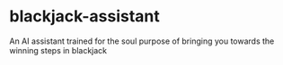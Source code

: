 # blackjack-assistant
An AI assistant trained for the soul purpose of bringing you towards the winning steps in blackjack
